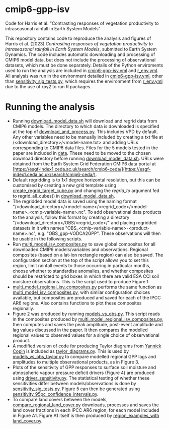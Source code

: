# cmip6-gpp-isv
Code for Harris et al. "Contrasting responses of vegetation productivity to intraseasonal rainfall in Earth System Models"

This repository contains code to reproduce the analysis and figures of Harris et al. (2023) *Contrasting responses of vegetation productivity to intraseasonal rainfall in Earth System Models*, submitted to Earth System Dynamics. The code includes automatic downloading and processing of CMIP6 model data, but does not include the processing of observational datasets, which must be done separately. Details of the Python enviroments used to run the analysis are included in [cmip6-gpp-isv.yml](cmip6-gpp-isv.yml) and [r_env.yml](r_env.yml). All analysis was run in the environment detailed in [cmip6-gpp-isv.yml](cmip6-gpp-isv.yml), other than [sensitivity_sig_tests.py](src/sensitivity_sig_tests.py), which requires the environment from [r_env.yml](r_env.yml) due to the use of rpy2 to run R packages.

# Running the analysis

- Running [download_model_data.sh](src/download_model_data.sh) will download and regrid data from CMIP6 models. The directory to which data is downloaded is specified at the top of [download_and_process.py](src/download_and_process.py). This includes VPD by default. Any other variables need to be manually included by creating a txt file at /\<download_directory\>/\<model-name.txt\> and adding URLs corresponding to CMIP6 data files. Files for the 5 models tested in the paper are included in [data](data). These need to be moved to the chosen download directory before running [download_model_data.sh](src/download_model_data.sh). URLs were obtained from the Earth System Grid Federation CMIP6 data portal at [https://esgf-index1.ceda.ac.uk/search/cmip6-ceda/](https://esgf-index1.ceda.ac.uk/search/cmip6-ceda/).
- Default regridding is to 1x1 degree horizontal resolution, but this can be customised by creating a new grid template using [create_regrid_target_cube.py](src/create_regrid_target_cube.py) and changing the *regrid_to* argument fed to regrid_all_cubes() in [download_model_data.sh](src/download_model_data.sh).
- The regridded model data is saved using the naming format "/\<download_directory\>/\<model-name\>/\<regrid_code\>/\<model-name\>\_\<cmip-variable-name\>.nc". To add observational data products to the analysis, follow this format by creating a directory "/\<download_directory\>/OBS/\<regrid_code\>/" and placing regridded datasets in it with names "OBS\_\<cmip-variable-name\>-\<product-name\>.nc", e.g. "OBS_gpp-VODCA2GPP". These observations will then be usable in the following scripts.
- Run [multi_model_isv_composites.py](src/multi_model_isv_composites.py) to save global composites for all downloaded CMIP6 models/variables and observations. Regional composites (based on a lat-lon rectangle region) can also be saved. The configuration section at the top of the script allows you to set this region, limit rainfall events to those occurring in particular months, choose whether to standardise anomalies, and whether composites should be restricted to grid boxes in which there are valid ESA CCI soil moisture observations. This is the script used to produce Figure 1.
- [multi_model_regional_isv_composites.py](src/multi_model_regional_isv_composites.py) performs the same function as [multi_model_isv_composites.py](src/multi_model_isv_composites.py), with similar configuration choices available, but composites are produced and saved for each of the IPCC AR6 regions. Also contains functions to plot these composites regionally.
- Figure 2 was produced by running [models_vs_obs.py](src/models_vs_obs.py). This script reads in the composites produced by [multi_model_regional_isv_composites.py](src/multi_model_regional_isv_composites.py), then computes and saves the peak amplitude, post-event amplitude and lag values discussed in the paper. It then compares the modelled regional values to observed values for a single choice of observational product.
- A modified version of code for producing Taylor diagrams from [Yannick Copin](https://doi.org/10.5281/zenodo.5548061) is included as [taylor_diagrams.py](src/taylor_diagrams.py). This is used by [models_vs_obs_taylor.py](src/models_vs_obs_taylor.py) to compare modelled regional GPP lags and amplitudes to multiple observational products, as in Figure 3.
- Plots of the sensitivity of GPP responses to surface soil moisture and atmospheric vapour pressure deficit drivers (Figure 4) are produced using [driver_sensitivity.py](src/driver_sensitivity.py). The statistical testing of whether these sensitivities differ between models/observations is done by [sensitivity_sig_tests.py](src/sensitivity_sig_tests.py). Figure 5 can then be generated using [sensitivity_95pc_confidence_intervals.py](src/sensitivity_95pc_confidence_intervals.py).
- To compare land covers between the models, [compare_regional_land_cover.py](src/compare_regional_land_cover.py) downloads, processes and saves the land cover fractions in each IPCC AR6 region, for each model included in Figure A1. Figure A1 itself is then produced by [region_examples_with land_cover.py](src/region_examples_with_land_cover.py).